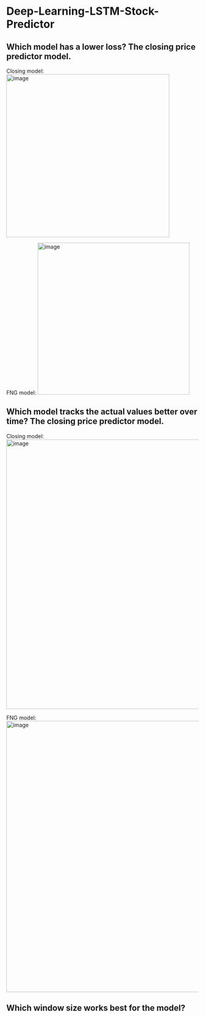 # Deep-Learning-LSTM-Stock-Predictor


## Which model has a lower loss? The closing price predictor model.
Closing model:
<img width="427" alt="image" src="https://user-images.githubusercontent.com/94207103/157894284-8354b03c-c069-4704-b84b-b50dfea8c3c2.png">

FNG model:
<img width="398" alt="image" src="https://user-images.githubusercontent.com/94207103/157894415-4e34c210-367a-4aea-a3e3-ecbff6501c7e.png">

 
## Which model tracks the actual values better over time? The closing price predictor model.
Closing model:
<img width="706" alt="image" src="https://user-images.githubusercontent.com/94207103/157894600-4e988f5e-ef4f-4a16-a44e-5f8c763e887a.png">

FNG model:
<img width="710" alt="image" src="https://user-images.githubusercontent.com/94207103/157894663-5dc56b10-a714-4a38-8467-a11effbe95fc.png">


## Which window size works best for the model?

